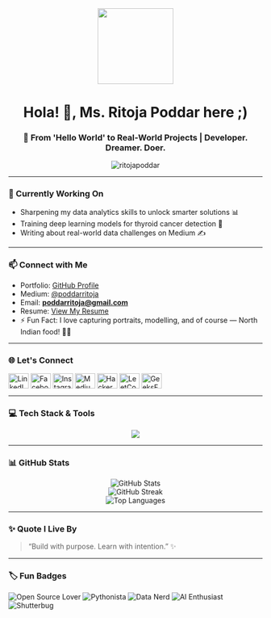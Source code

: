 <div align="center">
  <img height="150" src="https://media.giphy.com/media/v1.Y2lkPWVjZjA1ZTQ3N3djZjFtMW9sZHE0Zm81Y2V5enRzZDZwcWUwb2VnZnkwbXphdHVjMSZlcD12MV9naWZzX3JlbGF0ZWQmY3Q9Zw/L1R1tvI9svkIWwpVYr/giphy.gif" />
</div>

<h1 align="center">Hola! 👋, Ms. Ritoja Poddar here ;)</h1>
<h3 align="center">📂 From 'Hello World' to Real-World Projects | Developer. Dreamer. Doer.</h3>

<p align="center">
  <img src="https://komarev.com/ghpvc/?username=RITOJAPODDAR&label=Profile%20views&color=0e75b6&style=flat" alt="ritojapoddar" />
</p>

---

### 🌱 Currently Working On
- Sharpening my data analytics skills to unlock smarter solutions 📊
- Training deep learning models for thyroid cancer detection 🧠
- Writing about real-world data challenges on Medium ✍️

---

### 📫 Connect with Me
- Portfolio: [GitHub Profile](https://github.com/RITOJAPODDAR)
- Medium: [@poddarritoja](https://medium.com/@poddarritoja)
- Email: **poddarritoja@gmail.com**
- Resume: [View My Resume](https://drive.google.com/file/d/1flYr6TZyL1991xZGafyYnp1vTa8DU59A/view?usp=sharing)
- ⚡ Fun Fact: I love capturing portraits, modelling, and of course — North Indian food! 🍛📸

---

### 🌐 Let's Connect
<p align="left">
  <a href="https://www.linkedin.com/in/ritoja-poddar-16r/" target="blank"><img align="center" src="https://raw.githubusercontent.com/rahuldkjain/github-profile-readme-generator/master/src/images/icons/Social/linked-in-alt.svg" alt="LinkedIn" height="30" width="40" /></a>
  <a href="https://www.facebook.com/share/16negnympr/" target="blank"><img align="center" src="https://raw.githubusercontent.com/rahuldkjain/github-profile-readme-generator/master/src/images/icons/Social/facebook.svg" alt="Facebook" height="30" width="40" /></a>
  <a href="https://instagram.com/shutterbug_._nari_._" target="blank"><img align="center" src="https://raw.githubusercontent.com/rahuldkjain/github-profile-readme-generator/master/src/images/icons/Social/instagram.svg" alt="Instagram" height="30" width="40" /></a>
  <a href="https://medium.com/@poddarritoja" target="blank"><img align="center" src="https://raw.githubusercontent.com/rahuldkjain/github-profile-readme-generator/master/src/images/icons/Social/medium.svg" alt="Medium" height="30" width="40" /></a>
  <a href="https://www.hackerrank.com/poddarritoja" target="blank"><img align="center" src="https://raw.githubusercontent.com/rahuldkjain/github-profile-readme-generator/master/src/images/icons/Social/hackerrank.svg" alt="HackerRank" height="30" width="40" /></a>
  <a href="https://www.leetcode.com/ritoja_poddar" target="blank"><img align="center" src="https://raw.githubusercontent.com/rahuldkjain/github-profile-readme-generator/master/src/images/icons/Social/leet-code.svg" alt="LeetCode" height="30" width="40" /></a>
  <a href="https://auth.geeksforgeeks.org/user/poddarrco39" target="blank"><img align="center" src="https://raw.githubusercontent.com/rahuldkjain/github-profile-readme-generator/master/src/images/icons/Social/geeks-for-geeks.svg" alt="GeeksForGeeks" height="30" width="40" /></a>
</p>

---

### 💻 Tech Stack & Tools
<p align="center">
  <img src="https://skillicons.dev/icons?i=python,java,javascript,html,css,react,django,mysql,mongodb,git,github,firebase,tensorflow,pandas,seaborn,azure,aws" />
</p>

---

### 📊 GitHub Stats
<p align="center">
  <img src="https://github-readme-stats.vercel.app/api?username=RITOJAPODDAR&show_icons=true&theme=radical" alt="GitHub Stats" />
  <br/>
  <img src="https://github-readme-streak-stats.herokuapp.com/?user=RITOJAPODDAR&theme=radical" alt="GitHub Streak" />
  <br/>
  <img src="https://github-readme-stats.vercel.app/api/top-langs/?username=RITOJAPODDAR&layout=compact&theme=radical" alt="Top Languages" />
</p>

---

### ✨ Quote I Live By
> “Build with purpose. Learn with intention.” ✨

---

### 🏷️ Fun Badges
![Open Source Lover](https://img.shields.io/badge/Open%20Source-Lover-ff69b4)
![Pythonista](https://img.shields.io/badge/Python-Powered-blue)
![Data Nerd](https://img.shields.io/badge/Data%20Nerd-Yes!-yellowgreen)
![AI Enthusiast](https://img.shields.io/badge/AI-Enthusiast-orange)
![Shutterbug](https://img.shields.io/badge/Photography-Shutterbug-ffcc00?style=flat-square&logo=camera&logoColor=black)


